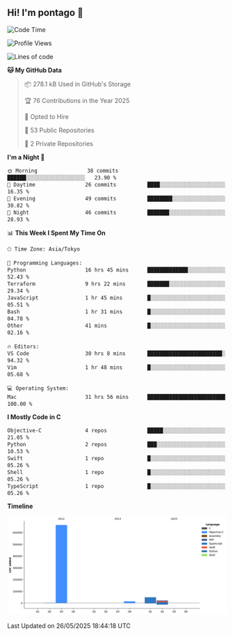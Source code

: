 ## Hi! I'm pontago 👋

<!--START_SECTION:waka-->
![Code Time](http://img.shields.io/badge/Code%20Time-253%20hrs%2039%20mins-blue)

![Profile Views](http://img.shields.io/badge/Profile%20Views-0-blue)

![Lines of code](https://img.shields.io/badge/From%20Hello%20World%20I%27ve%20Written-752.8%20thousand%20lines%20of%20code-blue)

**🐱 My GitHub Data** 

> 📦 278.1 kB Used in GitHub's Storage 
 > 
> 🏆 76 Contributions in the Year 2025
 > 
> 💼 Opted to Hire
 > 
> 📜 53 Public Repositories 
 > 
> 🔑 2 Private Repositories 
 > 
**I'm a Night 🦉** 

```text
🌞 Morning                38 commits          ██████░░░░░░░░░░░░░░░░░░░   23.90 % 
🌆 Daytime                26 commits          ████░░░░░░░░░░░░░░░░░░░░░   16.35 % 
🌃 Evening                49 commits          ████████░░░░░░░░░░░░░░░░░   30.82 % 
🌙 Night                  46 commits          ███████░░░░░░░░░░░░░░░░░░   28.93 % 
```


📊 **This Week I Spent My Time On** 

```text
🕑︎ Time Zone: Asia/Tokyo

💬 Programming Languages: 
Python                   16 hrs 45 mins      █████████████░░░░░░░░░░░░   52.43 % 
Terraform                9 hrs 22 mins       ███████░░░░░░░░░░░░░░░░░░   29.34 % 
JavaScript               1 hr 45 mins        █░░░░░░░░░░░░░░░░░░░░░░░░   05.51 % 
Bash                     1 hr 31 mins        █░░░░░░░░░░░░░░░░░░░░░░░░   04.78 % 
Other                    41 mins             █░░░░░░░░░░░░░░░░░░░░░░░░   02.16 % 

🔥 Editors: 
VS Code                  30 hrs 8 mins       ████████████████████████░   94.32 % 
Vim                      1 hr 48 mins        █░░░░░░░░░░░░░░░░░░░░░░░░   05.68 % 

💻 Operating System: 
Mac                      31 hrs 56 mins      █████████████████████████   100.00 % 
```

**I Mostly Code in C** 

```text
Objective-C              4 repos             █████░░░░░░░░░░░░░░░░░░░░   21.05 % 
Python                   2 repos             ███░░░░░░░░░░░░░░░░░░░░░░   10.53 % 
Swift                    1 repo              █░░░░░░░░░░░░░░░░░░░░░░░░   05.26 % 
Shell                    1 repo              █░░░░░░░░░░░░░░░░░░░░░░░░   05.26 % 
TypeScript               1 repo              █░░░░░░░░░░░░░░░░░░░░░░░░   05.26 % 
```



**Timeline**

![Lines of Code chart](https://raw.githubusercontent.com/pontago/pontago/main/assets/bar_graph.png)


 Last Updated on 26/05/2025 18:44:18 UTC
<!--END_SECTION:waka-->
